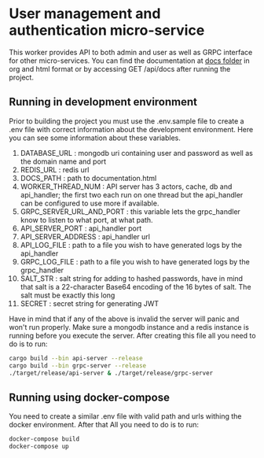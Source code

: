 # User management and authentication micro-service
This worker provides API to both admin and user as well as GRPC interface for other micro-services. You can find the documentation at [docs folder](https://github.com/fum-cloud-project/auth-api/tree/master/docs) in org and html format or by accessing GET /api/docs after running the project.

## Running in development environment
Prior to building the project you must use the .env.sample file to create a .env file with correct information about the development environment. Here you can see some information about these variables.
1. DATABASE_URL : mongodb uri containing user and password as well as the domain name and port
2. REDIS_URL : redis url
3. DOCS_PATH : path to documentation.html
4. WORKER_THREAD_NUM : API server has 3 actors, cache, db and api_handler; the first two each run on one thread but the api_handler can be configured to use more if available.
5. GRPC_SERVER_URL_AND_PORT : this variable lets the grpc_handler know to listen to what port, at what path.
6. API_SERVER_PORT : api_handler port
7. API_SERVER_ADDRESS : api_handler url
8. API_LOG_FILE : path to a file you wish to have generated logs by the api_handler
9. GRPC_LOG_FILE : path to a file you wish to have generated logs by the grpc_handler
10. SALT_STR : salt string for adding to hashed passwords, have in mind that salt is a 22-character Base64 encoding of the 16 bytes of salt. The salt must be exactly this long
11. SECRET : secret string for generating JWT

Have in mind that if any of the above is invalid the server will panic and won't run properly. Make sure a mongodb instance and a redis instance is running before you execute the server.
After creating this file all you need to do is to run:

``` sh
cargo build --bin api-server --release
cargo build --bin grpc-server --release
./target/release/api-server & ./target/release/grpc-server
```

## Running using docker-compose
You need to create a similar .env file with valid path and urls withing the docker environment. After that All you need to do is to run:

``` sh
docker-compose build
docker-compose up
```

